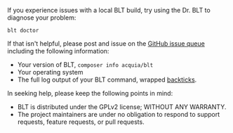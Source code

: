 If you experience issues with a local BLT build, try using the Dr. BLT to diagnose your problem:

    blt doctor

If that isn't helpful, please post and issue on the [GitHub issue queue](https://github.com/acquia/blt/issues) including the following information:

- Your version of BLT, `composer info acquia/blt`
- Your operating system
- The full log output of your BLT command, wrapped [backticks](https://help.github.com/articles/basic-writing-and-formatting-syntax/#quoting-code).

In seeking help, please keep the following points in mind:

* BLT is distributed under the GPLv2 license; WITHOUT ANY WARRANTY.
* The project maintainers are under no obligation to respond to support requests, feature requests, or pull requests.

